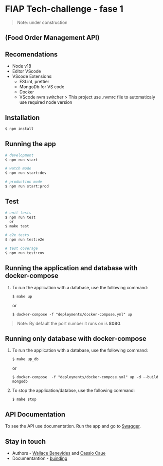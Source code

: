 # FIAP Tech-challenge - fase 1
> Note: under construction

## (Food Order Management API)

## Recomendations
* Node v18
* Editor VScode
* VScode Extensions:
  * ESLint, prettier
  * MongoDb for VS code
  * Docker
  * VScode nvm switcher > This project use .nvmrc file to automaticaly use required node version


## Installation

```bash
$ npm install
```

## Running the app

```bash
# development
$ npm run start

# watch mode
$ npm run start:dev

# production mode
$ npm run start:prod
```

## Test

```bash
# unit tests
$ npm run test
  or
$ make test

# e2e tests
$ npm run test:e2e

# test coverage
$ npm run test:cov
```


## Running the application and database with docker-compose

1. To run the application with a database, use the following command:

    ```
    $ make up
    ```
    or
   
    ```
    $ docker-compose -f "deployments/docker-compose.yml" up
    ```
> Note: By default the port number it runs on is **8080**.

## Running only database with docker-compose

1. To run the application with a database, use the following command:

    ```
    $ make up_db
    ```
    or
   
    ```
    $ docker-compose  -f "deployments/docker-compose.yml" up -d --build mongodb
    ```

1. To stop the application/databse, use the following command:

    ```
    $ make stop
    ```

## API Documentation
To see the API use documentation. Run the app and go to [Swagger](http://localhost:8080/api).


## Stay in touch

- Authors - [Wallace Benevides](https://github.com/wbenevides) and [Cassio Caue](https://github.com/CaueCassio)
- Documentantion - [buinding]()
